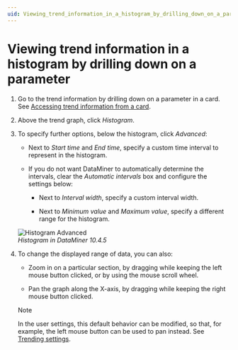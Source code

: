 ```yaml
---
uid: Viewing_trend_information_in_a_histogram_by_drilling_down_on_a_parameter
---
```


# Viewing trend information in a histogram by drilling down on a parameter

1. Go to the trend information by drilling down on a parameter in a card. See [Accessing trend information from a card](xref:Accessing_trend_information_from_a_card).

1. Above the trend graph, click *Histogram*.

1. To specify further options, below the histogram, click *Advanced*:

   - Next to *Start time* and *End time*, specify a custom time interval to represent in the histogram.

   - If you do not want DataMiner to automatically determine the intervals, clear the *Automatic intervals* box and configure the settings below:

     - Next to *Interval width*, specify a custom interval width.

     - Next to *Minimum value* and *Maximum value*, specify a different range for the histogram.

   ![Histogram Advanced](~/dataminer/images/Histogram_Advanced.png)<br>*Histogram in DataMiner 10.4.5*

1. To change the displayed range of data, you can also:

   - Zoom in on a particular section, by dragging while keeping the left mouse button clicked, or by using the mouse scroll wheel.

   - Pan the graph along the X-axis, by dragging while keeping the right mouse button clicked.

   > [!NOTE]
   > In the user settings, this default behavior can be modified, so that, for example, the left mouse button can be used to pan instead. See [Trending settings](xref:User_settings#trending-settings).
